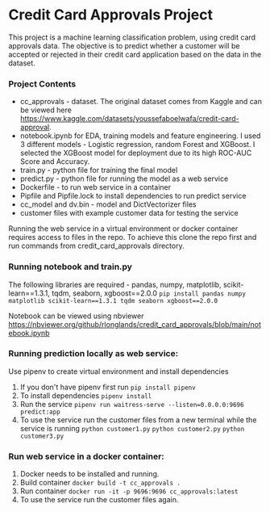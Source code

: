 # Credit Card Approvals Project

This project is a machine learning classification problem, using credit card approvals data.  The objective is to predict whether a customer will be accepted or rejected in their credit card application based on the data in the dataset.

### Project Contents
- cc_approvals - dataset.  The original dataset comes from Kaggle and can be viewed here https://www.kaggle.com/datasets/youssefaboelwafa/credit-card-approval. 
- notebook.ipynb for EDA, training models and feature engineering.  I used 3 different models - Logistic regression, random Forest and XGBoost.  I selected the XGBoost model for deployment due to its high ROC-AUC Score and Accuracy.
- train.py - python file for training the final model
- predict.py - python file for running the model as a web service
- Dockerfile - to run web service in a container
- Pipfile and Pipfile.lock to install dependencies to run predict service
- cc_model and dv.bin - model and DictVectorizer files
- customer files with example customer data for testing the service

Running the web service in a virtual environment or docker container requires access to files in the repo.  To achieve this clone the repo first and run commands from credit_card_approvals directory. 

### Running notebook and train.py
The following libraries are required - pandas, numpy, matplotlib, scikit-learn==1.3.1, tqdm, seaborn, xgboost==2.0.0
```pip install pandas numpy matplotlib scikit-learn==1.3.1 tqdm seaborn xgboost==2.0.0```

Notebook can be viewed using nbviewer https://nbviewer.org/github/rlonglands/credit_card_approvals/blob/main/notebook.ipynb

### Running prediction locally as web service:

Use pipenv to create virtual environment and install dependencies
1. If you don't have pipenv first run ```pip install pipenv```
2. To install dependencies ```pipenv install```
3. Run the service ```pipenv run waitress-serve --listen=0.0.0.0:9696 predict:app```
4. To use the service run the customer files from a new terminal while the service is running ```python customer1.py``` ```python customer2.py``` ```python customer3.py```

### Run web service in a docker container:
1. Docker needs to be installed and running.
2. Build container ```docker build -t cc_approvals .```
3. Run container ```docker run -it -p 9696:9696 cc_approvals:latest```
4. To use the service run the customer files again.



